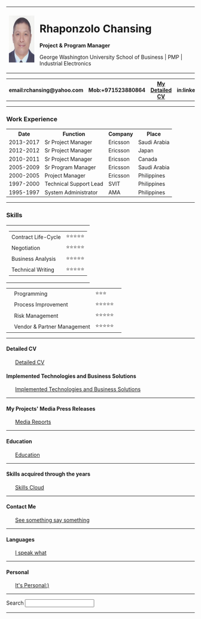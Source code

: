 
<html lang="en" dir="ltr">

<head>
  <meta charset="utf-8">
  <title>Rhaponzolo Chansing WebSite</title>
</head>

<body>
  <table cellspacing="20">
    <tr>
      <td><img src="Rhaponzolo Chansing.jpg" height="125" width="100" alt="Rhaponzolo Chansing picture"></td>
      <td>
        <h1>Rhaponzolo Chansing</h1>
        <strong>Project & Program Manager</strong>
        <p>George Washington University School of Business | PMP | Industrial Electronics</p>
      </td>
    </tr>
  </table>
  <table style="width:100%" border="0" cellspacing="0">
    <tr>
      <th>email:rchansing@yahoo.com</th>
      <th>Mob:+971523880864</th>
      <th><a href="Detailed CV.html">My Detailed CV</a></th>
      <th>in:linkedin.com/in/rchansing</th>
      <th>Add: Dubai, UAE</th>
    </tr>
  </table>
  <hr />
  <h3>Work Experience</h3>
  <table cellspacing="10">
    <colgroup span="4"></colgroup>
    <tr>
      <th>Date</th>
      <th>Function</th>
      <th>Company</th>
      <th>Place</th>
    </tr>
    <tr>
      <td>2013-2017</td>
      <td>Sr Project Manager</td>
      <td>Ericsson</td>
      <td>Saudi Arabia</td>
    </tr>
    <tr>
      <td>2012-2012</td>
      <td>Sr Project Manager</td>
      <td>Ericsson</td>
      <td>Japan</td>
    </tr>
    <tr>
      <td>2010-2011</td>
      <td>Sr Project Manager</td>
      <td>Ericsson</td>
      <td>Canada</td>
    </tr>
    <tr>
      <td>2005-2009</td>
      <td>Sr Program Manager</td>
      <td>Ericsson</td>
      <td>Saudi Arabia</td>
    </tr>
    <tr>
      <td>2000-2005</td>
      <td>Project Manager</td>
      <td>Ericsson</td>
      <td>Philippines</td>
    </tr>
    <tr>
      <td>1997-2000</td>
      <td>Technical Support Lead</td>
      <td>SVIT</td>
      <td>Philippines</td>
    </tr>
    <tr>
      <td>1995-1997</td>
      <td>System Administrator</td>
      <td>AMA</td>
      <td>Philippines</td>
    </tr>
  </table>
  <hr>
  <h3>Skills</h3>
  <table>
    <tr>
      <td>
        <table cellspacing="0">
          <tr>
            <td>Contract Life-Cycle</td>
            <td>⭐️⭐️⭐️⭐️⭐️</td>
          </tr>
          <tr>
            <td>Negotiation</td>
            <td>⭐️⭐️⭐️⭐️⭐️</td>
          </tr>
          <tr>
            <td>Business Analysis</td>
            <td>⭐️⭐️⭐️⭐️⭐️</td>
          </tr>
          <tr>
            <td>Technical Writing</td>
            <td>⭐️⭐️⭐️⭐️⭐️</td>
          </tr>
        </table>
      </td>
    </tr>
  </table>
      <td>
        <table>
          <tr>
            <td>
            <td>Programming</td>
            <td>⭐️⭐️⭐️</td>
          </tr>
          <td>
          <td>Process Improvement</td>
          <td>⭐️⭐️⭐️⭐️⭐️</td>
    </tr>
    <td>
    <td>Risk Management</td>
    <td>⭐️⭐️⭐️⭐️⭐️</td>
    <td>
      </tr>
    <td>
    <td>Vendor & Partner Management</td>
    <td>⭐️⭐️⭐️⭐️⭐️</td>
    </tr>
  </table>
  </td>
  </tr>
  </table>
  <hr>

  <h4>Detailed CV</h4>
  <ol>
    <a href="Detailed CV.html">Detailed CV</a>
  </ol>
  <h4>Implemented Technologies and Business Solutions</h4>
  <ol>
    <a href="Implemented Technologies and Business Solutions.html">Implemented Technologies and Business Solutions</a>
  </ol>
  <hr>
  <h4>My Projects' Media Press Releases</h4>
  <ol>
    <a href="Media Reports.html">Media Reports</a>
  </ol>
  <hr>
  <h4>Education</h4>
  <ol>
    <a href="Education.html">Education</a>
  </ol>
  <hr>
  <h4>Skills acquired through the years</h4>
  <ol>
    <a href="Skills.html">Skills Cloud</a>
  </ol>
  <hr>
  <h4>Contact Me</h4>
  <ol>
    <a href="See something say something.html">See something say something</a>
  </ol>
  <hr>
  <h4>Languages</h4>
  <ol>
    <a href="I speak what.html">I speak what</a>
  </ol>
  <hr>
  <h4>Personal</h4>
  <ol>
    <a href="Personal.html">It's Personal:)</a>
  </ol>
  <hr>
  <label>Search</label>
  <input type="search" name="" value="">
  <hr>
</body>

</html>
